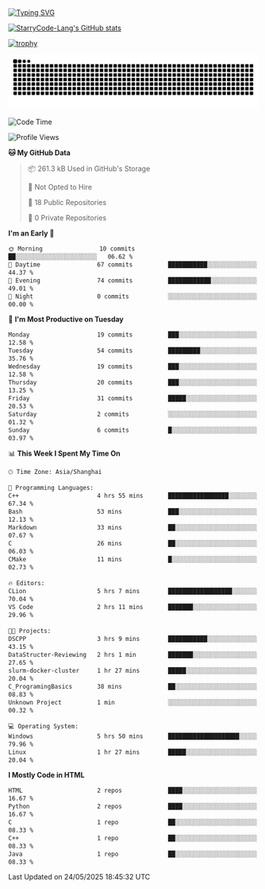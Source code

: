 ## 
<a href="https://git.io/typing-svg"><img src="https://readme-typing-svg.demolab.com?font=Zhi+Mang+Xing&size=41&duration=3000&pause=1000&color=2500A7&vCenter=true&width=550&lines=%E6%88%91%E4%BB%AC%E4%B8%8D%E8%BF%87%E6%98%AF%E5%AE%87%E5%AE%99%E4%B8%AD%E7%9A%84%E5%B0%98%E5%9F%83;%E4%BD%86%E6%88%91%E4%BB%AC%E4%BD%A9%E6%88%B4%E7%9D%80%E7%9A%84%E7%A1%AE%E6%98%AF%E7%92%80%E7%92%A8%E7%9A%84%E6%98%9F%E8%BE%B0" alt="Typing SVG" /></a>

<!--
**StarryCode-Lang/StarryCode-Lang** is a ✨ _special_ ✨ repository because its `README.md` (this file) appears on your GitHub profile.

Here are some ideas to get you started:

- 🔭 I’m currently working on ...
- 🌱 I’m currently learning ...
- 👯 I’m looking to collaborate on ...
- 🤔 I’m looking for help with ...
- 💬 Ask me about ...
- 📫 How to reach me: ...
- 😄 Pronouns: ...
- ⚡ Fun fact: ...
-->

<!--GitHub 统计卡片-->
[![StarryCode-Lang's GitHub stats](https://github-readme-stats.vercel.app/api?username=StarryCode-Lang&hide=stars,contribs&show_icons=true&theme=buefy)](https://github.com/anuraghazra/github-readme-stats)

<!--奖杯-->
[![trophy](https://github-profile-trophy.vercel.app/?username=StarryCode-Lang&row=1&margin-w=10&theme=flat)](https://github.com/ryo-ma/github-profile-trophy)

<picture>
  <source media="(prefers-color-scheme: dark)" srcset="https://raw.githubusercontent.com/StarryCode-Lang/StarryCode-Lang/output/github-contribution-grid-snake-dark.svg">
  <source media="(prefers-color-scheme: light)" srcset="https://raw.githubusercontent.com/StarryCode-Lang/StarryCode-Lang/output/github-contribution-grid-snake.svg">
  <img alt="github contribution grid snake animation" src="https://raw.githubusercontent.com/StarryCode-Lang/StarryCode-Lang/output/github-contribution-grid-snake.svg">
</picture>


<!--START_SECTION:waka-->
![Code Time](http://img.shields.io/badge/Code%20Time-64%20hrs%2051%20mins-blue)

![Profile Views](http://img.shields.io/badge/Profile%20Views-257-blue)

**🐱 My GitHub Data** 

> 📦 261.3 kB Used in GitHub's Storage 
 > 
> 🚫 Not Opted to Hire
 > 
> 📜 18 Public Repositories 
 > 
> 🔑 0 Private Repositories 
 > 
**I'm an Early 🐤** 

```text
🌞 Morning                10 commits          ██░░░░░░░░░░░░░░░░░░░░░░░   06.62 % 
🌆 Daytime                67 commits          ███████████░░░░░░░░░░░░░░   44.37 % 
🌃 Evening                74 commits          ████████████░░░░░░░░░░░░░   49.01 % 
🌙 Night                  0 commits           ░░░░░░░░░░░░░░░░░░░░░░░░░   00.00 % 
```
📅 **I'm Most Productive on Tuesday** 

```text
Monday                   19 commits          ███░░░░░░░░░░░░░░░░░░░░░░   12.58 % 
Tuesday                  54 commits          █████████░░░░░░░░░░░░░░░░   35.76 % 
Wednesday                19 commits          ███░░░░░░░░░░░░░░░░░░░░░░   12.58 % 
Thursday                 20 commits          ███░░░░░░░░░░░░░░░░░░░░░░   13.25 % 
Friday                   31 commits          █████░░░░░░░░░░░░░░░░░░░░   20.53 % 
Saturday                 2 commits           ░░░░░░░░░░░░░░░░░░░░░░░░░   01.32 % 
Sunday                   6 commits           █░░░░░░░░░░░░░░░░░░░░░░░░   03.97 % 
```


📊 **This Week I Spent My Time On** 

```text
🕑︎ Time Zone: Asia/Shanghai

💬 Programming Languages: 
C++                      4 hrs 55 mins       █████████████████░░░░░░░░   67.34 % 
Bash                     53 mins             ███░░░░░░░░░░░░░░░░░░░░░░   12.13 % 
Markdown                 33 mins             ██░░░░░░░░░░░░░░░░░░░░░░░   07.67 % 
C                        26 mins             ██░░░░░░░░░░░░░░░░░░░░░░░   06.03 % 
CMake                    11 mins             █░░░░░░░░░░░░░░░░░░░░░░░░   02.73 % 

🔥 Editors: 
CLion                    5 hrs 7 mins        ██████████████████░░░░░░░   70.04 % 
VS Code                  2 hrs 11 mins       ███████░░░░░░░░░░░░░░░░░░   29.96 % 

🐱‍💻 Projects: 
DSCPP                    3 hrs 9 mins        ███████████░░░░░░░░░░░░░░   43.15 % 
DataStructer-Reviewing   2 hrs 1 min         ███████░░░░░░░░░░░░░░░░░░   27.65 % 
slurm-docker-cluster     1 hr 27 mins        █████░░░░░░░░░░░░░░░░░░░░   20.04 % 
C_ProgramingBasics       38 mins             ██░░░░░░░░░░░░░░░░░░░░░░░   08.83 % 
Unknown Project          1 min               ░░░░░░░░░░░░░░░░░░░░░░░░░   00.32 % 

💻 Operating System: 
Windows                  5 hrs 50 mins       ████████████████████░░░░░   79.96 % 
Linux                    1 hr 27 mins        █████░░░░░░░░░░░░░░░░░░░░   20.04 % 
```

**I Mostly Code in HTML** 

```text
HTML                     2 repos             ████░░░░░░░░░░░░░░░░░░░░░   16.67 % 
Python                   2 repos             ████░░░░░░░░░░░░░░░░░░░░░   16.67 % 
C                        1 repo              ██░░░░░░░░░░░░░░░░░░░░░░░   08.33 % 
C++                      1 repo              ██░░░░░░░░░░░░░░░░░░░░░░░   08.33 % 
Java                     1 repo              ██░░░░░░░░░░░░░░░░░░░░░░░   08.33 % 
```




 Last Updated on 24/05/2025 18:45:32 UTC
<!--END_SECTION:waka-->
